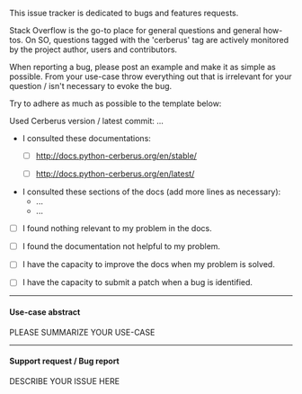 This issue tracker is dedicated to bugs and features requests. 

Stack Overflow is the go-to place for general questions and general how-tos. On
SO, questions tagged with the 'cerberus' tag are actively monitored by the
project author, users and contributors.

When reporting a bug, please post an example and make it as simple as possible.
From your use-case throw everything out that is irrelevant for your question
/ isn't necessary to evoke the bug.

Try to adhere as much as possible to the template below:


Used Cerberus version / latest commit: ...

- I consulted these documentations:
  - [ ] http://docs.python-cerberus.org/en/stable/
  - [ ] http://docs.python-cerberus.org/en/latest/


- I consulted these sections of the docs (add more lines as necessary):
  - ...
  - ...

  
- [ ] I found nothing relevant to my problem in the docs.
- [ ] I found the documentation not helpful to my problem.


- [ ] I have the capacity to improve the docs when my problem is solved.
- [ ] I have the capacity to submit a patch when a bug is identified.

----

#### Use-case abstract

PLEASE SUMMARIZE YOUR USE-CASE

----

#### Support request / Bug report

DESCRIBE YOUR ISSUE HERE
